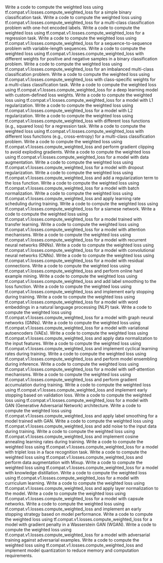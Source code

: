 Write a code to compute the weighted loss using tf.compat.v1.losses.compute_weighted_loss for a simple binary classification task.
Write a code to compute the weighted loss using tf.compat.v1.losses.compute_weighted_loss for a multi-class classification problem with one-hot encoded labels.
Write a code to compute the weighted loss using tf.compat.v1.losses.compute_weighted_loss for a regression task.
Write a code to compute the weighted loss using tf.compat.v1.losses.compute_weighted_loss for a sequence-to-sequence problem with variable-length sequences.
Write a code to compute the weighted loss using tf.compat.v1.losses.compute_weighted_loss with different weights for positive and negative samples in a binary classification problem.
Write a code to compute the weighted loss using tf.compat.v1.losses.compute_weighted_loss for an imbalanced multi-class classification problem.
Write a code to compute the weighted loss using tf.compat.v1.losses.compute_weighted_loss with class-specific weights for a multi-class classification task.
Write a code to compute the weighted loss using tf.compat.v1.losses.compute_weighted_loss for a deep learning model with custom-defined loss weights.
Write a code to compute the weighted loss using tf.compat.v1.losses.compute_weighted_loss for a model with L1 regularization.
Write a code to compute the weighted loss using tf.compat.v1.losses.compute_weighted_loss for a model with L2 regularization.
Write a code to compute the weighted loss using tf.compat.v1.losses.compute_weighted_loss with different loss functions (e.g., squared loss) for a regression task.
Write a code to compute the weighted loss using tf.compat.v1.losses.compute_weighted_loss with different loss functions (e.g., cross-entropy) for a multi-class classification problem.
Write a code to compute the weighted loss using tf.compat.v1.losses.compute_weighted_loss and perform gradient clipping to avoid exploding gradients.
Write a code to compute the weighted loss using tf.compat.v1.losses.compute_weighted_loss for a model with data augmentation.
Write a code to compute the weighted loss using tf.compat.v1.losses.compute_weighted_loss for a model with dropout regularization.
Write a code to compute the weighted loss using tf.compat.v1.losses.compute_weighted_loss and add a regularization term to the loss function.
Write a code to compute the weighted loss using tf.compat.v1.losses.compute_weighted_loss for a model with batch normalization.
Write a code to compute the weighted loss using tf.compat.v1.losses.compute_weighted_loss and apply learning rate scheduling during training.
Write a code to compute the weighted loss using tf.compat.v1.losses.compute_weighted_loss for a siamese network.
Write a code to compute the weighted loss using tf.compat.v1.losses.compute_weighted_loss for a model trained with transfer learning.
Write a code to compute the weighted loss using tf.compat.v1.losses.compute_weighted_loss for a model with attention mechanisms.
Write a code to compute the weighted loss using tf.compat.v1.losses.compute_weighted_loss for a model with recurrent neural networks (RNNs).
Write a code to compute the weighted loss using tf.compat.v1.losses.compute_weighted_loss for a model with convolutional neural networks (CNNs).
Write a code to compute the weighted loss using tf.compat.v1.losses.compute_weighted_loss for a model with residual connections.
Write a code to compute the weighted loss using tf.compat.v1.losses.compute_weighted_loss and perform online hard example mining.
Write a code to compute the weighted loss using tf.compat.v1.losses.compute_weighted_loss and add label smoothing to the loss function.
Write a code to compute the weighted loss using tf.compat.v1.losses.compute_weighted_loss and implement early stopping during training.
Write a code to compute the weighted loss using tf.compat.v1.losses.compute_weighted_loss for a model with word embeddings in a natural language processing (NLP) task.
Write a code to compute the weighted loss using tf.compat.v1.losses.compute_weighted_loss for a model with graph neural networks (GNNs).
Write a code to compute the weighted loss using tf.compat.v1.losses.compute_weighted_loss for a model with variational autoencoders (VAEs).
Write a code to compute the weighted loss using tf.compat.v1.losses.compute_weighted_loss and apply data normalization to the input features.
Write a code to compute the weighted loss using tf.compat.v1.losses.compute_weighted_loss and implement cyclical learning rates during training.
Write a code to compute the weighted loss using tf.compat.v1.losses.compute_weighted_loss and perform model ensembling during inference.
Write a code to compute the weighted loss using tf.compat.v1.losses.compute_weighted_loss for a model with self-attention mechanisms.
Write a code to compute the weighted loss using tf.compat.v1.losses.compute_weighted_loss and perform gradient accumulation during training.
Write a code to compute the weighted loss using tf.compat.v1.losses.compute_weighted_loss and implement early stopping based on validation loss.
Write a code to compute the weighted loss using tf.compat.v1.losses.compute_weighted_loss for a model with GAN (Generative Adversarial Network) architecture.
Write a code to compute the weighted loss using tf.compat.v1.losses.compute_weighted_loss and apply label smoothing for a model trained with GAN.
Write a code to compute the weighted loss using tf.compat.v1.losses.compute_weighted_loss and add noise to the input data during training.
Write a code to compute the weighted loss using tf.compat.v1.losses.compute_weighted_loss and implement cosine annealing learning rates during training.
Write a code to compute the weighted loss using tf.compat.v1.losses.compute_weighted_loss for a model with triplet loss in a face recognition task.
Write a code to compute the weighted loss using tf.compat.v1.losses.compute_weighted_loss and perform data augmentation with Mixup.
Write a code to compute the weighted loss using tf.compat.v1.losses.compute_weighted_loss for a model with knowledge distillation.
Write a code to compute the weighted loss using tf.compat.v1.losses.compute_weighted_loss for a model with curriculum learning.
Write a code to compute the weighted loss using tf.compat.v1.losses.compute_weighted_loss and apply layer normalization to the model.
Write a code to compute the weighted loss using tf.compat.v1.losses.compute_weighted_loss for a model with capsule networks.
Write a code to compute the weighted loss using tf.compat.v1.losses.compute_weighted_loss and implement an early stopping strategy based on model performance.
Write a code to compute the weighted loss using tf.compat.v1.losses.compute_weighted_loss for a model with gradient penalty in a Wasserstein GAN (WGAN).
Write a code to compute the weighted loss using tf.compat.v1.losses.compute_weighted_loss for a model with adversarial training against adversarial examples.
Write a code to compute the weighted loss using tf.compat.v1.losses.compute_weighted_loss and implement model quantization to reduce memory and computation requirements.
